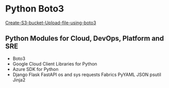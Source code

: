 # Python Boto3 
[Create-S3-bucket-Upload-file-using-boto3](https://www.fosstechnix.com/create-s3-bucket-upload-file-using-boto-3/)

## Python Modules for Cloud, DevOps, Platform and SRE
- Boto3
- Google Cloud Client Libraries for Python
- Azure SDK for Python
- Django
Flask
FastAPI
os and sys
requests
Fabrics
PyYAML
JSON
psutil
Jinja2
